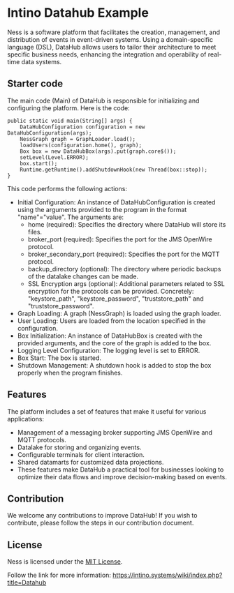 
# Intino Datahub Example

Ness is a software platform that facilitates the creation, management, and distribution of events in event-driven systems. Using a domain-specific language (DSL), DataHub allows users to tailor their architecture to meet specific business needs, enhancing the integration and operability of real-time data systems.

## Starter code
The main code (Main) of DataHub is responsible for initializing and configuring the platform. Here is the code:

    public static void main(String[] args) {
        DataHubConfiguration configuration = new DataHubConfiguration(args);
        NessGraph graph = GraphLoader.load();
        loadUsers(configuration.home(), graph);
        Box box = new DataHubBox(args).put(graph.core$());
        setLevel(Level.ERROR);
        box.start();
        Runtime.getRuntime().addShutdownHook(new Thread(box::stop));
    }

This code performs the following actions:
 - Initial Configuration: An instance of DataHubConfiguration is created using the arguments provided to the program in the format "name"="value". The arguments are:
   - home (required): Specifies the directory where DataHub will store its files.
   - broker_port (required): Specifies the port for the JMS OpenWire protocol.
   - broker_secondary_port (required): Specifies the port for the MQTT protocol.
   - backup_directory (optional): The directory where periodic backups of the datalake changes can be made.
   - SSL Encryption args (optional): Additional parameters related to SSL encryption for the protocols can be provided. Concretely: "keystore_path", "keystore_password", "truststore_path" and "truststore_password".
 - Graph Loading: A graph (NessGraph) is loaded using the graph loader.
 - User Loading: Users are loaded from the location specified in the configuration.
 - Box Initialization: An instance of DataHubBox is created with the provided arguments, and the core of the graph is added to the box.
 - Logging Level Configuration: The logging level is set to ERROR.
 - Box Start: The box is started.
 - Shutdown Management: A shutdown hook is added to stop the box properly when the program finishes.

## Features
The platform includes a set of features that make it useful for various applications:

 - Management of a messaging broker supporting JMS OpenWire and MQTT protocols.  
 - Datalake for storing and organizing events.
 - Configurable terminals for client interaction.
 - Shared datamarts for customized data projections.
 - These features make DataHub a practical tool for businesses looking to optimize their data flows and improve decision-making based on events.

## Contribution
We welcome any contributions to improve DataHub! If you wish to contribute, please follow the steps in our contribution document.

## License
Ness is licensed under the [MIT License](https://mit-license.org/).

Follow the link for more information:
https://intino.systems/wiki/index.php?title=Datahub
